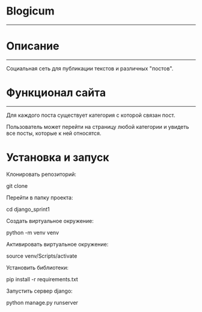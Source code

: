 <h1>Blogicum</h1>
<hr>
<h1>Описание</h1>
<hr>
Социальная сеть для публикации текстов и различных "постов".

<h1>Функционал сайта</h1>
<hr>

Для каждого поста существует категория с которой связан пост.

Пользователь может перейти на страницу любой категории и увидеть все посты, которые к ней относятся.

<h1>Установка и запуск</h1>

Клонировать репозиторий:

git clone <https or SSH URL>

Перейти в папку проекта:

cd django_sprint1

Создать виртуальное окружение:

python -m venv venv

Активировать виртуальное окружение:

source venv/Scripts/activate

Установить библиотеки:

pip install -r requirements.txt

Запустить сервер django:

python manage.py runserver
